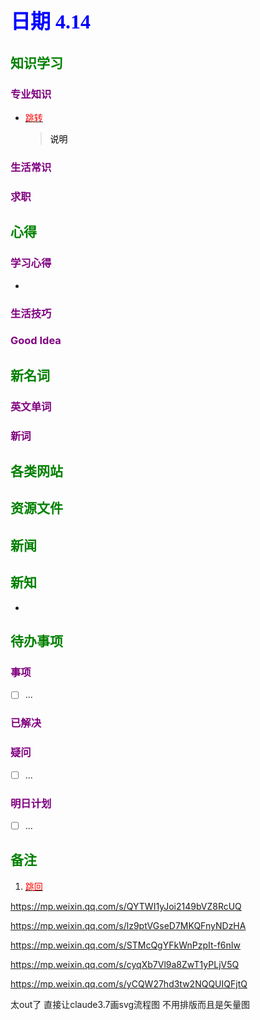 ## <font color = blue face=楷体 size=6>日期 4.14 </font>

## <font color = green>知识学习 </font>
### <font color = purple>专业知识 </font>
+ <a id = "01-1">  [<font color = red>跳转</font>](#01-2)
   > <font color = o> 说明 </font>
### <font color = purple>生活常识 </font>

### <font color = purple>求职 </font>



## <font color = green>心得 </font>
### <font color = purple>学习心得 </font>
+ 
### <font color = purple>生活技巧 </font>

### <font color = purple>Good Idea </font>



## <font color = green>新名词 </font>
### <font color = purple>英文单词 </font>
### <font color = purple>新词 </font>



## <font color = green>各类网站 </font>


## <font color = green>资源文件 </font>


## <font color = green>新闻 </font>


## <font color = green>新知 </font>
+ 

## <font color = green>待办事项 </font>
### <font color = purple>事项 </font>
- [ ] ...
### <font color = purple>已解决 </font>
### <font color = purple>疑问 </font>
- [ ] ...
### <font color = purple>明日计划 </font>
- [ ] ...


## <font color = green>备注 </font>
  1. <a id ="01-2">[<font color = red>跳回</font>](#01-1)

https://mp.weixin.qq.com/s/QYTWI1yJoi2149bVZ8RcUQ

https://mp.weixin.qq.com/s/lz9ptVGseD7MKQFnyNDzHA

https://mp.weixin.qq.com/s/STMcQgYFkWnPzpIt-f6nIw

https://mp.weixin.qq.com/s/cyqXb7Vl9a8ZwT1yPLjV5Q

https://mp.weixin.qq.com/s/yCQW27hd3tw2NQQUIQFjtQ

太out了  直接让claude3.7画svg流程图 不用排版而且是矢量图
<!--stackedit_data:
eyJoaXN0b3J5IjpbLTEwOTM1NDgwNjgsLTM3MDc1NTg2M119
-->